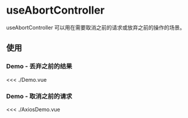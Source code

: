 <script setup lang="ts">
import Demo from './Demo.vue'
import AxiosDemo from './AxiosDemo.vue'
</script>

# useAbortController

useAbortController 可以用在需要取消之前的请求或放弃之前的操作的场景。

## 使用

### Demo - 丢弃之前的结果

<<< ./Demo.vue

<ClientOnly>
  <Demo />
</ClientOnly>

### Demo - 取消之前的请求

<<< ./AxiosDemo.vue

<ClientOnly>
  <AxiosDemo />
</ClientOnly>